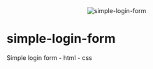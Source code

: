 <div align="center"><img alt="simple-login-form" src"https://raw.githubusercontent.com/jav6/simple-login-form/master/zscreenshot.png"></div>
  
# simple-login-form
Simple login form - html - css
